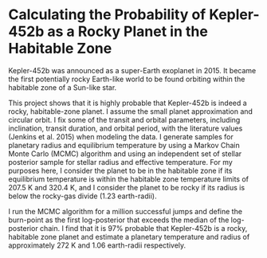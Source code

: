 # Calculating the Probability of Kepler-452b as a Rocky Planet in the Habitable Zone

Kepler-452b was announced as a super-Earth exoplanet in 2015. It became the first potentially rocky Earth-like world to be found orbiting within the habitable
zone of a Sun-like star.

This project shows that it is highly probable that Kepler-452b is indeed a rocky, habitable-zone planet. 
I assume the small planet approximation and circular orbit. I fix some of the transit and orbital parameters, including inclination, transit
duration, and orbital period, with the literature values (Jenkins et al. 2015)
when modeling the data. I generate samples for planetary radius and equilibrium temperature by using a Markov Chain Monte Carlo (MCMC) algorithm
and using an independent set of stellar posterior sample for stellar radius and
effective temperature. For my purposes here, I consider the planet to be in the habitable zone if its
equilibrium temperature is within the habitable zone temperature limits of 207.5
K and 320.4 K, and I consider the planet to be rocky if its radius is below
the rocky-gas divide (1.23 earth-radii).

I run the MCMC algorithm for a million successful jumps and define the
burn-point as the first log-posterior that exceeds the median of the log-posterior
chain. I find that it is 97% probable that Kepler-452b is a rocky, habitable zone
planet and estimate a planetary temperature and radius of approximately 272
K and 1.06 earth-radii respectively.
